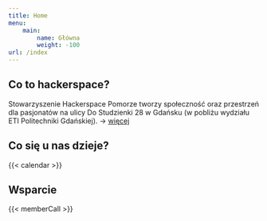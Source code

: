 ```yaml
---
title: Home
menu:
    main:
        name: Główna
        weight: -100
url: /index
---
```

## Co to hackerspace?

Stowarzyszenie Hackerspace Pomorze tworzy społeczność oraz przestrzeń dla pasjonatów na ulicy Do Studzienki 28 w Gdańsku (w pobliżu wydziału ETI Politechniki Gdańskiej). -> [więcej](/about)

## Co się u nas dzieje?

{{< calendar >}}

## Wsparcie

{{< memberCall >}}
